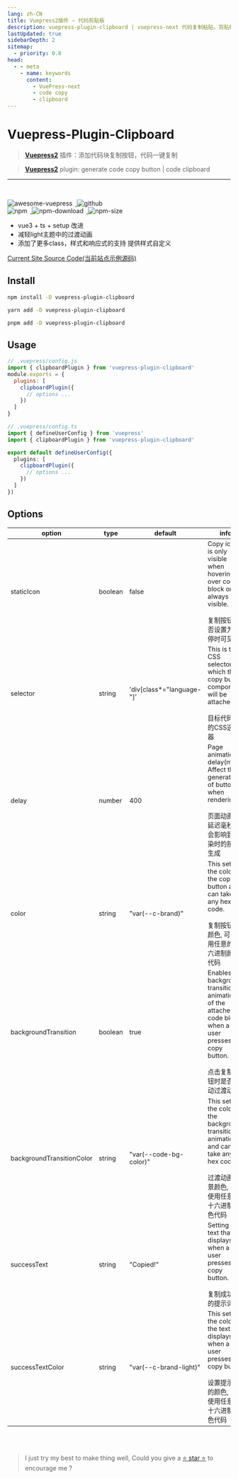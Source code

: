 ```yaml
---
lang: zh-CN
title: Vuepress2插件 — 代码剪贴板
description: vuepress-plugin-clipboard | vuepress-next 代码复制粘贴，剪贴板 | A VuePress v2 plugin to generate code copy button
lastUpdated: true
sidebarDepth: 2
sitemap:
  - priority: 0.8
head:
  - - meta
    - name: keywords
      content:
        - VuePress-next
        - code copy
        - clipboard
---
```

# Vuepress-Plugin-Clipboard

> [**Vuepress2**](https://v2.vuepress.vuejs.org/) 插件：添加代码块复制按钮，代码一键复制

> [**Vuepress2**](https://v2.vuepress.vuejs.org/) plugin: generate code copy button | code clipboard

---
<br>
<p>
<a href="https://github.com/vuepress/awesome-vuepress/blob/main/v2.md#community-plugins">
<img style="display: inline-block;margin: 0;margin-right: 0.4rem;" alt="awesome-vuepress" src="https://cdn.rawgit.com/sindresorhus/awesome/d7305f38d29fed78fa85652e3a63e154dd8e8829/media/badge.svg"/>
</a>
<a href="https://github.com/Zhengqbbb/vuepress-plugin/tree/main/packages/plugin-clipboard">
<img style="display: inline-block;margin: 0;margin-right: 0.4rem;" alt="github" src="https://img.shields.io/github/stars/Zhengqbbb/vuepress-plugin?style=social"/>
</a>
<br>
<a href="https://www.npmjs.com/package/vuepress-plugin-clipboard">
<img style="display: inline-block;margin: 0;margin-right: 0.4rem;" alt="npm" src="https://img.shields.io/npm/v/vuepress-plugin-clipboard?style=flat-square&logo=npm"/>
<img style="display: inline-block;margin: 0;margin-right: 0.4rem;" alt="npm-download" src="https://img.shields.io/npm/dm/vuepress-plugin-clipboard.svg?style=flat-square&logo=npm"/>
<img style="display: inline-block;margin: 0;margin-right: 0.4rem;" alt="npm-size" src="https://img.shields.io/bundlephobia/min/vuepress-plugin-clipboard?style=flat-square&logo=npm"/>
</a>
</p>


- vue3 + ts + setup 改进
- 减轻light主题中的过渡动画
- 添加了更多class，样式和响应式的支持 提供样式自定义

[Current Site Source Code(当前站点示例源码)](https://github.com/Zhengqbbb/vuepress-plugin/tree/main/docs)

## Install

<CodeGroup>
<CodeGroupItem title="NPM" active>

```bash
npm install -D vuepress-plugin-clipboard
```

</CodeGroupItem>

<CodeGroupItem title="YARN">

```bash
yarn add -D vuepress-plugin-clipboard
```

</CodeGroupItem>

<CodeGroupItem title="PNPM">

```bash
pnpm add -D vuepress-plugin-clipboard
```

</CodeGroupItem>
</CodeGroup>

## Usage

<CodeGroup>
<CodeGroupItem title="JS" active>

```js
// .vuepress/config.js
import { clipboardPlugin } from 'vuepress-plugin-clipboard'
module.exports = {
  plugins: [
    clipboardPlugin({
      // options ...
    })
  ]
}
```

</CodeGroupItem>

<CodeGroupItem title="TS">

```ts
// .vuepress/config.ts
import { defineUserConfig } from 'vuepress'
import { clipboardPlugin } from 'vuepress-plugin-clipboard'

export default defineUserConfig({
  plugins: [
    clipboardPlugin({
      // options ...
    })
  ]
})
```

</CodeGroupItem>
</CodeGroup>

## Options

<table style="font-size: 0.9rem;">
  <thead>
    <th>option</th>
    <th>type</th>
    <th>default</th>
    <th>info</th>
  </thead>
  <tr>
    <td>staticIcon</td>
    <td>boolean</td>
    <td>false</td>
    <td>Copy icon is only visible when hovering over code block or is always visible.<br><br>复制按钮是否设置为悬停时可见</td>
  </tr>
  <tr>
    <td>selector</td>
    <td>string</td>
    <td>'div[class*="language-"]'</td>
    <td>This is the CSS selector to which the copy button component will be attached.<br><br>目标代码块的CSS选择器</td>
  </tr>
  <tr>
    <td>delay</td>
    <td>number</td>
    <td>400</td>
    <td>Page animation delay(ms). Affect the generation of buttons when rendering<br><br>页面动画的延迟毫秒, 这会影响到渲染时的按钮生成</td>
  </tr>
  <tr>
    <td>color</td>
    <td>string</td>
    <td>"var(--c-brand)"</td>
    <td>This sets the color of the copy button and can take any hex code.<br><br>复制按钮的颜色, 可以使用任意的十六进制颜色代码</td>
  </tr>
  <tr>
    <td>backgroundTransition</td>
    <td>boolean</td>
    <td>true</td>
    <td>Enables the background transition animation of the attached code block when a user presses the copy button.<br><br>点击复制按钮时是否启动过渡动画</td>
  </tr>
  <tr>
    <td>backgroundTransitionColor</td>
    <td>string</td>
    <td>"var(--code-bg-color)"</td>
    <td>This sets the color of the background transition animation and can take any hex code.<br><br>过渡动画背景颜色, 可以使用任意的十六进制颜色代码</td>
  </tr>
  <tr>
    <td>successText</td>
    <td>string</td>
    <td>"Copied!"</td>
    <td>Setting the text that displays when a user presses the copy button. <br><br>复制成功后的提示词</td>
  </tr>
  <tr>
    <td>successTextColor</td>
    <td>string</td>
    <td>"var(--c-brand-light)"</td>
    <td>This sets the color of the text that displays when a user presses the copy button<br><br>设置提示词的颜色, 可以使用任意的十六进制颜色代码</td>
  </tr>
</table>

<br>
<br>

> I just try my best to make thing well, Could you give a [⭐ star ⭐](https://github.com/Zhengqbbb/vuepress-plugin) to encourage me ?
